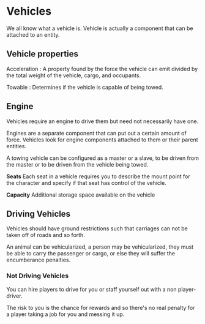 # Vehicles

We all know what a vehicle is. Vehicle is actually a component that can be attached to an entity.

## Vehicle properties

Acceleration : A property found by the force the vehicle can emit divided by the total weight of the vehicle, cargo, and occupants.

Towable : Determines if the vehicle is capable of being towed.

## Engine

Vehicles require an engine to drive them but need not necessarily have one.

Engines are a separate component that can put out a certain amount of force. Vehicles look for engine components attached to them or their parent entities.

A towing vehicle can be configured as a master or a slave, to be driven from the master or to be driven from the vehicle being towed.

**Seats** Each seat in a vehicle requires you to describe the mount point for the character and specify if that seat has control of the vehicle.

**Capacity** Additional storage space available on the vehicle

## Driving Vehicles

Vehicles should have ground restrictions such that carriages can not be taken off of roads and so forth.

An animal can be vehicularized, a person may be vehicularized, they must be able to carry the passenger or cargo, or else they will suffer the encumberance penalties.

### Not Driving Vehicles

You can hire players to drive for you or staff yourself out with a non player-driver.

The risk to you is the chance for rewards and so there's no real penalty for a player taking a job for you and messing it up.

### 